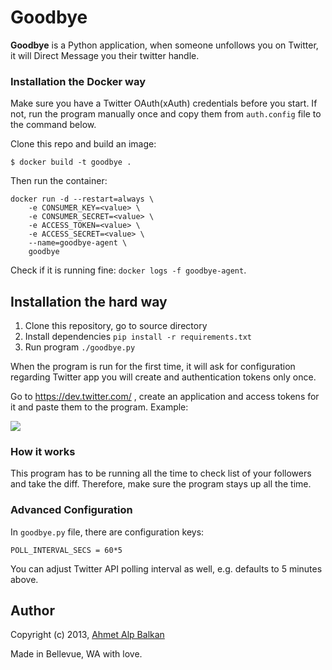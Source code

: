 # Goodbye

**Goodbye** is a Python application, when someone unfollows you on Twitter,
it will Direct Message you their twitter handle.

### Installation the Docker way

Make sure you have a Twitter OAuth(xAuth) credentials before you start.
If not, run the program manually once and copy them from `auth.config` file
to the command below.

Clone this repo and build an image:

    $ docker build -t goodbye .

Then run the container:

```
docker run -d --restart=always \
    -e CONSUMER_KEY=<value> \
    -e CONSUMER_SECRET=<value> \
    -e ACCESS_TOKEN=<value> \
    -e ACCESS_SECRET=<value> \
    --name=goodbye-agent \
    goodbye
```

Check if it is running fine: `docker logs -f goodbye-agent`.

## Installation the hard way

1. Clone this repository, go to source directory
2. Install dependencies `pip install -r requirements.txt`
3. Run program `./goodbye.py`

When the program is run for the first time, it will ask for configuration regarding Twitter app  you will create and authentication tokens only once.

Go to https://dev.twitter.com/ , create an application and access tokens for it and paste them to the program. Example:

![](http://i.imgur.com/CQPgJaM.png)

### How it works

This program has to be running all the time to check list of your followers
and take the diff. Therefore, make sure the program stays up all the time.

### Advanced Configuration

In `goodbye.py` file, there are configuration keys:

    POLL_INTERVAL_SECS = 60*5

You can adjust Twitter API polling interval as well, e.g. defaults to 5 minutes above.

## Author

Copyright (c) 2013, [Ahmet Alp Balkan](http://ahmetalpbalkan.com)

Made in Bellevue, WA with love.
